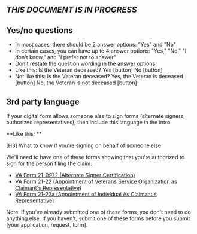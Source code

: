 ## _THIS DOCUMENT IS IN PROGRESS_

## Yes/no questions
- In most cases, there should be 2 answer options: "Yes" and "No"
- In certain cases, you can have up to 4 answer options: "Yes," "No," "I don't know," and "I prefer not to answer"
- Don't restate the question wording in the answer options
-   Like this: Is the Veteran deceased? Yes [button] No [button]
-   Not like this: Is the Veteran deceased? Yes, the Veteran is deceased [button] No, the Veteran is not deceased [button]

## 3rd party language

If your digital form allows someone else to sign forms (alternate signers, authorized representatives), then include this language in the intro.  

**Like this: **

[H3] What to know if you're signing on behalf of someone else

We'll need to have one of these forms showing that you're authorized to sign for the person filing the claim:

- [VA Form 21-0972 (Alternate Signer Certification)](https://www.va.gov/supporting-forms-for-claims/alternate-signer-form-21-0972/)
- [VA Form 21-22 (Appointment of Veterans Service Organization as Claimant's Representative)](https://www.va.gov/find-forms/about-form-21-22/)
- [VA Form 21-22a (Appointment of Individual As Claimant's Representative)](https://www.va.gov/find-forms/about-form-21-22a/)

Note: If you've already submitted one of these forms, you don't need to do anything else. If you haven't, submit one of these forms before you submit [your application, request, form].
